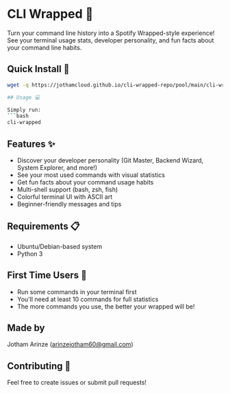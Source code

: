 # CLI Wrapped 🎵

Turn your command line history into a Spotify Wrapped-style experience! See your terminal usage stats, developer personality, and fun facts about your command line habits.

## Quick Install 🚀

```bash
wget -q https://jothamcloud.github.io/cli-wrapped-repo/pool/main/cli-wrapped-package.deb -O /tmp/cli-wrapped.deb && sudo dpkg -i /tmp/cli-wrapped.deb && rm /tmp/cli-wrapped.deb```

## Usage 💻

Simply run:
```bash
cli-wrapped
```

## Features ✨
- Discover your developer personality (Git Master, Backend Wizard, System Explorer, and more!)
- See your most used commands with visual statistics
- Get fun facts about your command usage habits
- Multi-shell support (bash, zsh, fish)
- Colorful terminal UI with ASCII art
- Beginner-friendly messages and tips

## Requirements 📋
- Ubuntu/Debian-based system
- Python 3

## First Time Users 🌱
- Run some commands in your terminal first
- You'll need at least 10 commands for full statistics
- The more commands you use, the better your wrapped will be!

## Made by
Jotham Arinze (arinzejotham60@gmail.com)

## Contributing 🤝
Feel free to create issues or submit pull requests!
